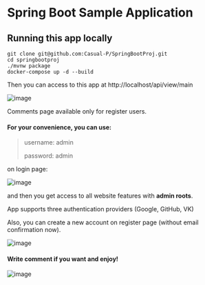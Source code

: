 # Spring Boot Sample Application
## Running this app locally
```
git clone git@github.com:Casual-P/SpringBootProj.git
cd springbootproj
./mvnw package
docker-compose up -d --build
```
Then you can access to this app at http://localhost/api/view/main

![image](https://user-images.githubusercontent.com/107561151/219039187-dad5c11e-492d-47be-b22a-3dfb9edbccbf.png)

Comments page available only for register users.<br/>

#### For your convenience, you can use: 
>username: admin
>
>password: admin

on login page:


![image](https://user-images.githubusercontent.com/107561151/219039293-45b48458-237e-43eb-8874-4aee75cac659.png)

and then you get access to all website features with **admin roots**.

App supports three authentication providers (Google, GitHub, VK)

Also, you can create a new account on register page (without email confirmation now).

![image](https://user-images.githubusercontent.com/107561151/219039348-ab2b1a8c-f039-48b1-b1be-af5c3231a0e3.png)


#### Write comment if you want and enjoy!

![image](https://user-images.githubusercontent.com/107561151/219039377-5d29ead8-4c99-45ff-9ddc-de03344f0dc8.png)

